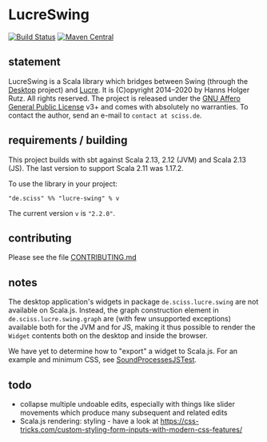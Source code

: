 # LucreSwing

[![Build Status](https://travis-ci.org/Sciss/LucreSwing.svg?branch=main)](https://travis-ci.org/Sciss/LucreSwing)
[![Maven Central](https://maven-badges.herokuapp.com/maven-central/de.sciss/lucreswing_2.13/badge.svg)](https://maven-badges.herokuapp.com/maven-central/de.sciss/lucreswing_2.13)

## statement

LucreSwing is a Scala library which bridges between Swing (through 
the [Desktop](https://git.iem.at/sciss/Desktop/) project) and [Lucre](https://git.iem.at/sciss/Lucre/).
It is (C)opyright 2014&ndash;2020 by Hanns Holger Rutz. All rights reserved. The project is released under
the [GNU Affero General Public License](https://git.iem.at/sciss/LucreSwing/raw/main/LICENSE) v3+ and comes 
with absolutely no warranties. To contact the author, send an e-mail to `contact at sciss.de`.

## requirements / building

This project builds with sbt against Scala 2.13, 2.12 (JVM) and Scala 2.13 (JS).
The last version to support Scala 2.11 was 1.17.2.

To use the library in your project:

    "de.sciss" %% "lucre-swing" % v

The current version `v` is `"2.2.0"`.

## contributing

Please see the file [CONTRIBUTING.md](CONTRIBUTING.md)

## notes

The desktop application's widgets in package `de.sciss.lucre.swing` are not available on Scala.js. Instead, the
graph construction element in `de.sciss.lucre.swing.graph` are (with few unsupported exceptions) available both
for the JVM and for JS, making it thus possible to render the `Widget` contents both on the desktop and inside
the browser.

We have yet to determine how to "export" a widget to Scala.js. For an example and minimum CSS, see
[SoundProcessesJSTest](https://github.com/Sciss/SoundProcessesJSTest/blob/main/lucre-swing.css).

## todo

- collapse multiple undoable edits, especially with things like slider movements which produce many subsequent and related edits
- Scala.js rendering: styling - have a look at https://css-tricks.com/custom-styling-form-inputs-with-modern-css-features/
